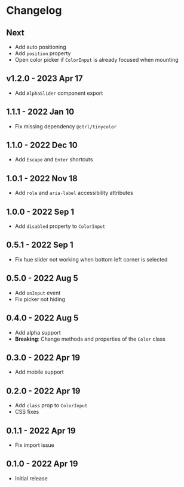 # Changelog

## Next
- Add auto positioning
- Add `position` property
- Open color picker if `ColorInput` is already focused when mounting

## v1.2.0 - 2023 Apr 17
- Add `AlphaSlider` component export

## 1.1.1 - 2022 Jan 10
- Fix missing dependency `@ctrl/tinycolor`

## 1.1.0 - 2022 Dec 10
- Add `Escape` and `Enter` shortcuts

## 1.0.1 - 2022 Nov 18
- Add `role` and `aria-label` accessibility attributes

## 1.0.0 - 2022 Sep 1
- Add `disabled` property to `ColorInput`

## 0.5.1 - 2022 Sep 1
- Fix hue slider not working when bottom left corner is selected

## 0.5.0 - 2022 Aug 5
- Add `onInput` event
- Fix picker not hiding

## 0.4.0 - 2022 Aug 5
- Add alpha support
- **Breaking**: Change methods and properties of the `Color` class

## 0.3.0 - 2022 Apr 19
- Add mobile support

## 0.2.0 - 2022 Apr 19
- Add `class` prop to `ColorInput`
- CSS fixes

## 0.1.1 - 2022 Apr 19
- Fix import issue

## 0.1.0 - 2022 Apr 19
- Initial release
